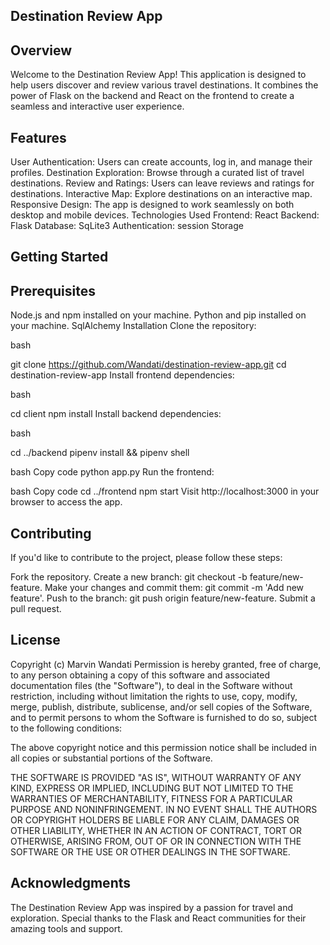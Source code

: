 ## Destination Review App

## Overview

Welcome to the Destination Review App! This application is designed to help users discover and review various travel destinations. It combines the power of Flask on the backend and React on the frontend to create a seamless and interactive user experience.

## Features

User Authentication: Users can create accounts, log in, and manage their profiles.
Destination Exploration: Browse through a curated list of travel destinations.
Review and Ratings: Users can leave reviews and ratings for destinations.
Interactive Map: Explore destinations on an interactive map.
Responsive Design: The app is designed to work seamlessly on both desktop and mobile devices.
Technologies Used
Frontend: React
Backend: Flask
Database: SqLite3
Authentication: session Storage

## Getting Started

## Prerequisites

Node.js and npm installed on your machine.
Python and pip installed on your machine.
SqlAlchemy
Installation
Clone the repository:

bash

git clone https://github.com/Wandati/destination-review-app.git
cd destination-review-app
Install frontend dependencies:

bash

cd client
npm install
Install backend dependencies:

bash

cd ../backend
pipenv install && pipenv shell

bash
Copy code
python app.py
Run the frontend:

bash
Copy code
cd ../frontend
npm start
Visit http://localhost:3000 in your browser to access the app.

## Contributing

If you'd like to contribute to the project, please follow these steps:

Fork the repository.
Create a new branch: git checkout -b feature/new-feature.
Make your changes and commit them: git commit -m 'Add new feature'.
Push to the branch: git push origin feature/new-feature.
Submit a pull request.

## License

Copyright (c) Marvin Wandati
Permission is hereby granted, free of charge, to any person obtaining
a copy of this software and associated documentation files (the
"Software"), to deal in the Software without restriction, including
without limitation the rights to use, copy, modify, merge, publish,
distribute, sublicense, and/or sell copies of the Software, and to
permit persons to whom the Software is furnished to do so, subject to
the following conditions:

The above copyright notice and this permission notice shall be
included in all copies or substantial portions of the Software.

THE SOFTWARE IS PROVIDED "AS IS", WITHOUT WARRANTY OF ANY KIND,
EXPRESS OR IMPLIED, INCLUDING BUT NOT LIMITED TO THE WARRANTIES OF
MERCHANTABILITY, FITNESS FOR A PARTICULAR PURPOSE AND
NONINFRINGEMENT. IN NO EVENT SHALL THE AUTHORS OR COPYRIGHT HOLDERS BE
LIABLE FOR ANY CLAIM, DAMAGES OR OTHER LIABILITY, WHETHER IN AN ACTION
OF CONTRACT, TORT OR OTHERWISE, ARISING FROM, OUT OF OR IN CONNECTION
WITH THE SOFTWARE OR THE USE OR OTHER DEALINGS IN THE SOFTWARE.

## Acknowledgments

The Destination Review App was inspired by a passion for travel and exploration.
Special thanks to the Flask and React communities for their amazing tools and support.
